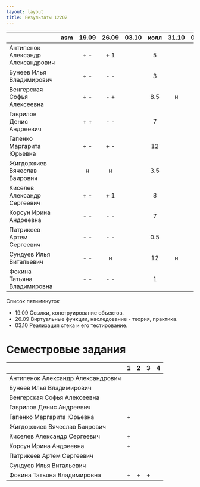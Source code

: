 ```yaml
---
layout: layout
title: Результаты 12202
---
```

|                                       |asm|19.09|26.09|03.10|колл |31.10|07.11|14.11|
|---------------------------------------|:-:|:---:|:---:|:---:|:---:|:---:|:---:|:---:|
| Антипенок Александр Александрович     |   | + - | + 1 |     |  5  |     |     |  н  | 
| Бунеев Илья Владимирович              |   | + - | - - |     |  3  |     |     |     | 
| Венгерская Софья Алексеевна           |   | + - | - + |     | 8.5 |  н  |     |     |  
| Гаврилов Денис Андреевич              |   | + + | - - |     |  7  |     |     |     |  
| Гапенко Маргарита Юрьевна             |   | + - | + - |     | 12  |     |     |     | 
| Жигдоржиев Вячеслав Баирович          |   |  н  |  н  |     | 3.5 |     |  н  |  н  |  
| Киселев Александр Сергеевич           |   | + - | + 1 |     |  8  |     |     |     |     
| Корсун Ирина Андреевна                |   | - - | - - |     |  7  |     |     |     |     
| Патрикеев Артем Сергеевич             |   | - - | - - |     | 0.5 |     |  н  |  н  |          
| Сундуев Илья Витальевич               |   | - - |  н  |     | 12  |  н  |  н  |     |            
| Фокина Татьяна Владимировна           |   | - - | - - |     |  1  |     |     |     |              

Список пятиминуток

  * 19.09 Ссылки, конструирование объектов.
  * 26.09 Виртуальные функции, наследование - теория, практика.
  * 03.10 Реализация стека и его тестирование.

Семестровые задания
===================
|                                  | 1 | 2 | 3 | 4 |
|----------------------------------|:-:|:-:|:-:|:-:|
|Антипенок Александр Александрович |   |   |   |   |
|Бунеев Илья Владимирович          |   |   |   |   |
|Венгерская Софья Алексеевна       |   |   |   |   |
|Гаврилов Денис Андреевич          |   |   |   |   |
|Гапенко Маргарита Юрьевна         | + |   |   |   |
|Жигдоржиев Вячеслав Баирович      |   |   |   |   |
|Киселев Александр Сергеевич       | + |   |   |   |
|Корсун Ирина Андреевна            | + |   |   |   |
|Патрикеев Артем Сергеевич         |   |   |   |   |
|Сундуев Илья Витальевич           |   |   |   |   |
|Фокина Татьяна Владимировна       | + | + | + |   |
